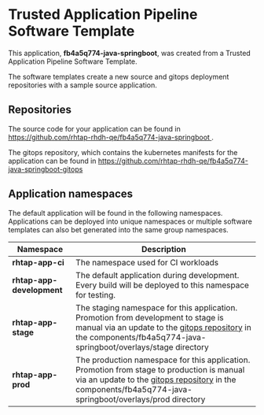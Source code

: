 # Trusted Application Pipeline Software Template

This application, **fb4a5q774-java-springboot**, was created from a Trusted Application Pipeline Software Template.

The software templates create a new source and gitops deployment repositories with a sample source application. 

## Repositories

The source code for your application can be found in [https://github.com/rhtap-rhdh-qe/fb4a5q774-java-springboot ](https://github.com/rhtap-rhdh-qe/fb4a5q774-java-springboot ).
 
The gitops repository, which contains the kubernetes manifests for the application can be found in 
[https://github.com/rhtap-rhdh-qe/fb4a5q774-java-springboot-gitops ](https://github.com/rhtap-rhdh-qe/fb4a5q774-java-springboot-gitops ) 

## Application namespaces 

The default application will be found in the following namespaces. Applications can be deployed into unique namespaces or multiple software templates can also bet generated into the same group namespaces.  

|  Namespace   |  Description   |  
| -------- | -------- |
| **rhtap-app-ci** | The namespace used for CI workloads |
| **rhtap-app-development** | The default application during development. Every build will be deployed to this namespace for testing. |
| **rhtap-app-stage** | The staging namespace for this application. Promotion from development to stage is manual via an update to the [gitops repository](https://github.com/rhtap-rhdh-qe/fb4a5q774-java-springboot-gitops ) in the components/fb4a5q774-java-springboot/overlays/stage directory |
| **rhtap-app-prod** | The production namespace for this application. Promotion from stage to production is manual via an update to the [gitops repository](https://github.com/rhtap-rhdh-qe/fb4a5q774-java-springboot-gitops ) in the components/fb4a5q774-java-springboot/overlays/prod directory |